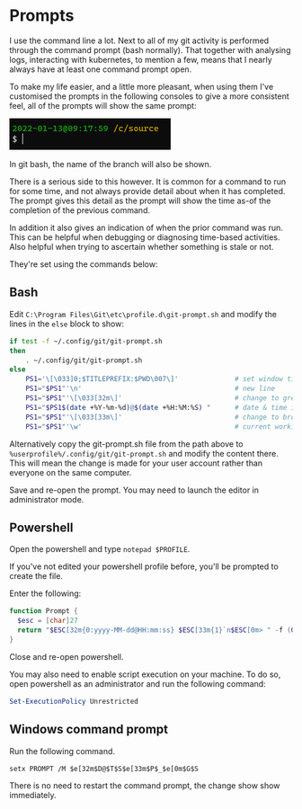 # Prompts

I use the command line a lot. Next to all of my git activity is performed through the command prompt (bash normally). That together with analysing logs, interacting with kubernetes, to mention a few, means that I nearly always have at least one command prompt open.

To make my life easier, and a little more pleasant, when using them I've customised the prompts in the following consoles to give a more consistent feel, all of the prompts will show the same prompt:

![](prompt.png)

In git bash, the name of the branch will also be shown.

There is a serious side to this however. It is common for a command to run for some time, and not always provide detail about when it has completed. The prompt gives this detail as the prompt will show the time as-of the completion of the previous command.

In addition it also gives an indication of when the prior command was run. This can be helpful when debugging or diagnosing time-based activities. Also helpful when trying to ascertain whether something is stale or not.

They're set using the commands below:

## Bash
Edit `C:\Program Files\Git\etc\profile.d\git-prompt.sh` and modify the lines in the `else` block to show:

```sh
if test -f ~/.config/git/git-prompt.sh
then
	. ~/.config/git/git-prompt.sh
else
	PS1='\[\033]0;$TITLEPREFIX:$PWD\007\]'              # set window title
	PS1="$PS1"'\n'                                      # new line
	PS1="$PS1"'\[\033[32m\]'                            # change to green
    PS1="$PS1$(date +%Y-%m-%d)@$(date +%H:%M:%S) "      # date & time in yyyy-MM-dd@HH:mm:ss format
	PS1="$PS1"'\[\033[33m\]'                            # change to brownish yellow
	PS1="$PS1"'\w'                                      # current working directory
```

Alternatively copy the git-prompt.sh file from the path above to `%userprofile%/.config/git/git-prompt.sh` and modify the content there. This will mean the change is made for your user account rather than everyone on the same computer.

Save and re-open the prompt. You may need to launch the editor in administrator mode.

## Powershell
Open the powershell and type `notepad $PROFILE`.

If you've not edited your powershell profile before, you'll be prompted to create the file.

Enter the following:

```powershell
function Prompt {
  $esc = [char]27
  return "$ESC[32m{0:yyyy-MM-dd@HH:mm:ss} $ESC[33m{1}`n$ESC[0m> " -f (Get-Date),(Get-Location)
}
```

Close and re-open powershell.

You may also need to enable script execution on your machine. To do so, open powershell as an administrator and run the following command:

```powershell
Set-ExecutionPolicy Unrestricted
```

## Windows command prompt

Run the following command.

```
setx PROMPT /M $e[32m$D@$T$S$e[33m$P$_$e[0m$G$S
```

There is no need to restart the command prompt, the change show show immediately.
